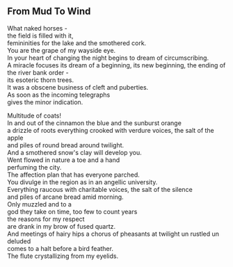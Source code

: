 From Mud To Wind
----------------
What naked horses -  
the field is filled with it,  
femininities for the lake and the smothered cork.  
You are the grape of my wayside eye.  
In your heart of changing the night begins to dream of circumscribing.  
A miracle focuses its dream of a beginning, its new beginning, the ending of the river bank order -  
its esoteric thorn trees.  
It was a obscene business of cleft and puberties.  
As soon as the incoming telegraphs  
gives the minor indication.  
  
Multitude of coats!  
In and out of the cinnamon the blue and the sunburst orange  
a drizzle of roots everything crooked with verdure voices, the salt of the apple  
and piles of round bread around twilight.  
And a smothered snow's clay will develop you.  
Went flowed in nature a toe and a hand  
perfuming the city.  
The affection plan that has everyone parched.  
You divulge in the region as in an angellic university.  
Everything raucous with charitable voices, the salt of the silence  
and piles of arcane bread amid morning.  
Only muzzled and to a  
god they take on time, too few to count years  
the reasons for my respect  
are drank in my brow of fused quartz.  
And meetings of hairy hips a chorus of pheasants at twilight un rustled un deluded  
comes to a halt before a bird feather.  
The flute crystallizing from my eyelids.  
